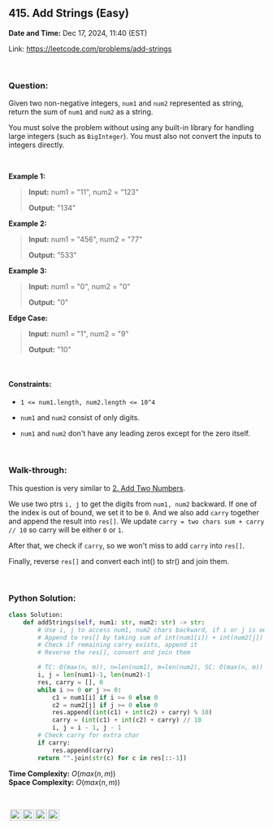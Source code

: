 ## 415. Add Strings (Easy)
**Date and Time:** Dec 17, 2024, 11:40 (EST)

Link: https://leetcode.com/problems/add-strings

<br>

### Question:
Given two non-negative integers, `num1` and `num2` represented as string, return the sum of `num1` and `num2` as a string.

You must solve the problem without using any built-in library for handling large integers (such as `BigInteger`). You must also not convert the inputs to integers directly.

<br>

**Example 1:**
> **Input:** num1 = "11", num2 = "123"
> 
> **Output:** "134"

**Example 2:**
> **Input:** num1 = "456", num2 = "77"
> 
> **Output:** "533"

**Example 3:**
> **Input:** num1 = "0", num2 = "0"
> 
> **Output:** "0"

**Edge Case:**
> **Input:** num1 = "1", num2 = "9"
> 
> **Output:** "10"

<br>

#### Constraints:
* `1 <= num1.length, num2.length <= 10^4`

* `num1` and `num2` consist of only digits.

* `num1` and `num2` don't have any leading zeros except for the zero itself.

<br>

### Walk-through: 
This question is very similar to [2. Add Two Numbers](./2.Add_Two_Numbers_(Medium).md).

We use two ptrs `i, j` to get the digits from `num1, num2` backward. If one of the index is out of bound, we set it to be `0`. And we also add `carry` together and append the result into `res[]`. We update `carry = two chars sum + carry // 10` so carry will be either `0` or `1`.

After that, we check if `carry`, so we won't miss to add `carry` into `res[]`.

Finally, reverse `res[]` and convert each int() to str() and join them.

<br>

### Python Solution:
```python
class Solution:
    def addStrings(self, num1: str, num2: str) -> str:
        # Use i, j to access num1, num2 chars backward, if i or j is out of bound, set to 0
        # Append to res[] by taking sum of int(num1[i]) + int(num2[j]) + carry, then update carry
        # Check if remaining carry exists, append it
        # Reverse the res[], convert and join them

        # TC: O(max(n, m)), n=len(num1), m=len(num2), SC: O(max(n, m))
        i, j = len(num1)-1, len(num2)-1
        res, carry = [], 0
        while i >= 0 or j >= 0:
            c1 = num1[i] if i >= 0 else 0
            c2 = num2[j] if j >= 0 else 0
            res.append((int(c1) + int(c2) + carry) % 10)
            carry = (int(c1) + int(c2) + carry) // 10
            i, j = i - 1, j - 1
        # Check carry for extra char
        if carry:
            res.append(carry)
        return "".join(str(c) for c in res[::-1])
```
**Time Complexity:** $O(max(n, m))$ <br>
**Space Complexity:** $O(max(n, m))$

<br>

<img style="height:22px!important;margin-left:3px;vertical-align:text-bottom;" src="https://mirrors.creativecommons.org/presskit/icons/cc.svg?ref=chooser-v1" alt="CC BY-NC-SA" title="CC BY-NC-SA"><img style="height:22px!important;margin-left:3px;vertical-align:text-bottom;" src="https://mirrors.creativecommons.org/presskit/icons/by.svg?ref=chooser-v1" alt="BY: credit must be given to the creator" title="BY: credit must be given to the creator"><img style="height:22px!important;margin-left:3px;vertical-align:text-bottom;" src="https://mirrors.creativecommons.org/presskit/icons/nc.svg?ref=chooser-v1" alt="NC: Only noncommercial uses of the work are permitted" title="NC: Only noncommercial uses of the work are permitted"><img style="height:22px!important;margin-left:3px;vertical-align:text-bottom;" src="https://mirrors.creativecommons.org/presskit/icons/sa.svg?ref=chooser-v1" alt="SA: Adaptations must be shared under the same terms" title="SA: Adaptations must be shared under the same terms">